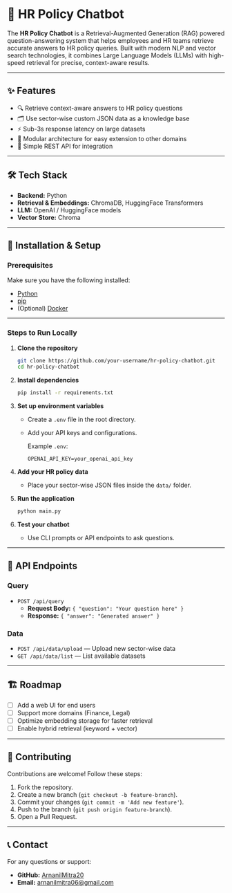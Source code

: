 # 🧠 HR Policy Chatbot

The **HR Policy Chatbot** is a Retrieval-Augmented Generation (RAG) powered question-answering system that helps employees and HR teams retrieve accurate answers to HR policy queries. Built with modern NLP and vector search technologies, it combines Large Language Models (LLMs) with high-speed retrieval for precise, context-aware results.

---

## ✨ Features

- 🔍 Retrieve context-aware answers to HR policy questions
- 🗂️ Use sector-wise custom JSON data as a knowledge base
- ⚡ Sub-3s response latency on large datasets
- 🧩 Modular architecture for easy extension to other domains
- 📡 Simple REST API for integration

---

## 🛠️ Tech Stack

- **Backend:** Python
- **Retrieval & Embeddings:** ChromaDB, HuggingFace Transformers
- **LLM:** OpenAI / HuggingFace models
- **Vector Store:** Chroma

---

## 🚀 Installation & Setup

### Prerequisites

Make sure you have the following installed:

- [Python](https://www.python.org/downloads/)
- [pip](https://pip.pypa.io/en/stable/installation/)
- (Optional) [Docker](https://www.docker.com/)

---

### Steps to Run Locally

1. **Clone the repository**

   ```bash
   git clone https://github.com/your-username/hr-policy-chatbot.git
   cd hr-policy-chatbot
   ```

2. **Install dependencies**

   ```bash
   pip install -r requirements.txt
   ```

3. **Set up environment variables**

   - Create a `.env` file in the root directory.
   - Add your API keys and configurations.

     Example `.env`:

     ```
     OPENAI_API_KEY=your_openai_api_key
     ```

4. **Add your HR policy data**

   - Place your sector-wise JSON files inside the `data/` folder.

5. **Run the application**

   ```bash
   python main.py
   ```

6. **Test your chatbot**

   - Use CLI prompts or API endpoints to ask questions.

---

## 📡 API Endpoints

### Query

- `POST /api/query`
  - **Request Body:** `{ "question": "Your question here" }`
  - **Response:** `{ "answer": "Generated answer" }`

### Data

- `POST /api/data/upload` — Upload new sector-wise data
- `GET /api/data/list` — List available datasets

---

## 🏗️ Roadmap

- [ ] Add a web UI for end users
- [ ] Support more domains (Finance, Legal)
- [ ] Optimize embedding storage for faster retrieval
- [ ] Enable hybrid retrieval (keyword + vector)

---

## 🤝 Contributing

Contributions are welcome! Follow these steps:

1. Fork the repository.
2. Create a new branch (`git checkout -b feature-branch`).
3. Commit your changes (`git commit -m 'Add new feature'`).
4. Push to the branch (`git push origin feature-branch`).
5. Open a Pull Request.

---

## 📞 Contact

For any questions or support:

- **GitHub:** [ArnanilMitra20](https://github.com/ArnanilMitra20)
- **Email:** arnanilmitra06@gmail.com
